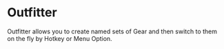 # Outfitter

Outfitter allows you to create named sets of Gear and then switch to them on the fly by Hotkey or Menu Option.
